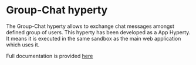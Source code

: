 # Group-Chat hyperty

The Group-Chat hyperty allows to exchange chat messages amongst defined group of users. This hyperty has been developed as a App Hyperty. It means it is executed in the same sandbox as the main web application which uses it.

Full documentation is provided [here](../../docs/group-chat)
